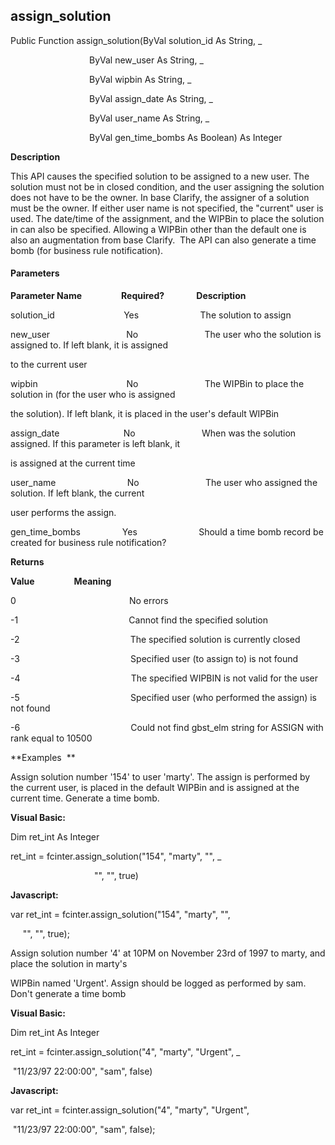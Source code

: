 assign_solution
---------------

Public Function assign_solution(ByVal solution_id As String, _

                                ByVal new_user As String, _

                                ByVal wipbin As String, _

                                ByVal assign_date As String, _

                                ByVal user_name As String, _

                                ByVal gen_time_bombs As Boolean) As Integer

**Description**

This API causes the specified solution to be assigned to a new user. The solution must not be in closed condition, and the user assigning the solution does not have to be the owner. In base Clarify, the assigner of a solution must be the owner. If either user name is not specified, the "current" user is used. The date/time of the assignment, and the WIPBin to place the solution in can also be specified. Allowing a WIPBin other than the default one is also an augmentation from base Clarify.  The API can also generate a time bomb (for business rule notification).

#### Parameters
**Parameter Name**                **Required?**             **Description**

solution_id                            Yes                         The solution to assign

new_user                               No                           The user who the solution is assigned to. If left blank, it is assigned

to the current user

wipbin                                    No                           The WIPBin to place the solution in (for the user who is assigned

the solution). If left blank, it is placed in the user's default WIPBin

assign_date                          No                           When was the solution assigned. If this parameter is left blank, it

is assigned at the current time

user_name                             No                           The user who assigned the solution. If left blank, the current

user performs the assign.

gen_time_bombs                 Yes                         Should a time bomb record be created for business rule notification?

**Returns**

**Value**                **Meaning**

0                                              No errors

-1                                             Cannot find the specified solution

-2                                             The specified solution is currently closed

-3                                             Specified user (to assign to) is not found

-4                                             The specified WIPBIN is not valid for the user

-5                                             Specified user (who performed the assign) is not found

-6                                             Could not find gbst_elm string for ASSIGN with rank equal to 10500

**Examples  **

 Assign solution number '154' to user 'marty'. The assign is performed by the current user, is placed in the default WIPBin and is assigned at the current time. Generate a time bomb.

**Visual Basic:**

Dim ret_int As Integer

ret_int = fcinter.assign_solution("154", "marty", "", _

                                  "", "", true)

**Javascript:**

var ret_int = fcinter.assign_solution("154", "marty", "",                                  

     "", "", true);

 Assign solution number '4' at 10PM on November 23rd of 1997 to marty, and place the solution in marty's

WIPBin named 'Urgent'. Assign should be logged as performed by sam. Don't generate a time bomb

**Visual Basic:**

Dim ret_int As Integer

ret_int = fcinter.assign_solution("4", "marty", "Urgent", _

 "11/23/97 22:00:00", "sam", false)

**Javascript:**

var ret_int = fcinter.assign_solution("4", "marty", "Urgent",

 "11/23/97 22:00:00", "sam", false);